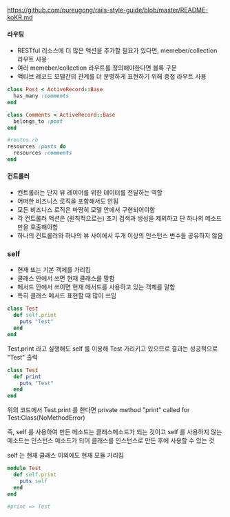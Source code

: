 https://github.com/pureugong/rails-style-guide/blob/master/README-koKR.md

#### 라우팅 
- RESTful 리소스에 더 많은 액션을 추가할 필요가 있다면, memeber/collection 라우트 사용 
- 여러 memeber/collection 라우트를 정의해야한다면 블록 구문
- 액티브 레코드 모델간의 관계를 더 분명하게 표현하기 위해 중첩 라우트 사용 

```ruby 
class Post < ActiveRecord::Base
  has_many :comments
end

class Comments < ActiveRecord::Base
  belongs_to :post
end

#routes.rb
resources :posts do 
  resources :comments
end
```

#### 컨트롤러 
- 컨트롤러는 단지 뷰 레이어를 위한 데이터를 전달하는 역할
- 어떠한 비즈니스 로직을 포함해서도 안됨
- 모든 비즈니스 로직은 마땅히 모델 안에서 구현되어야함 
- 각 컨트롤러 액션은 (원칙적으로는) 초기 검색과 생성을 제외하고 단 하나의 메소드만을 호출해야함 
- 하나의 컨트롤러와 하나의 뷰 사이에서 두개 이상의 인스턴스 변수들 공유하지 않음 



### self 
- 현재 또는 기본 객체를 가리킴
- 클래스 안에서 쓰면 현재 클래스를 말함
- 메서드 안에서 쓰이면 현재 메서드를 사용하고 있는 객체를 말함
- 특히 클래스 메서드 표현할 때 많이 쓰임 

```ruby
class Test
  def self.print
    puts "Test"
  end
end
```
Test.print 라고 실행해도 self 를 이용해 Test 가리키고 있으므로 
결과는 성공적으로 "Test" 출력

```ruby
class Test
  def print
    puts "Test"
  end
end
```
위의 코드에서 Test.print 를 한다면 
private method "print" called for Test:Class(NoMethodError) 

즉, self 를 사용하여 만든 메소드는 클래스메소드가 되는 것이고 
self 를 사용하지 않는 메소드는 인스턴스 메소드가 되어 클래스를 인스턴스로 만든 후에 사용할 수 있는 것 

self 는 현재 클래스 이외에도 현재 모듈 가리킴

```ruby
module Test
  def self.print
    puts self
  end
end

#print => Test
```



